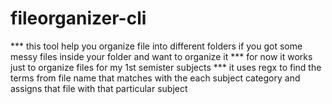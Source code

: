# fileorganizer-cli

*** this tool help you organize file into different folders if you got some messy files inside your folder and want to organize it
*** for now it works just to organize files for my 1st semister subjects
*** it uses regx to find the terms from file name that matches with the each subject category and assigns that file with that particular subject
